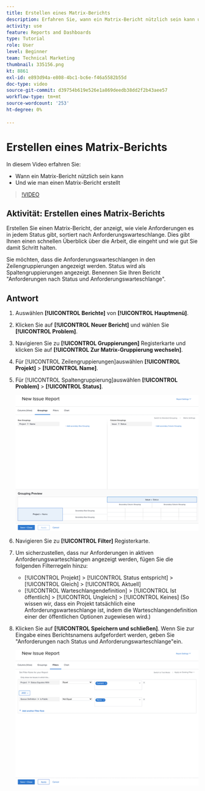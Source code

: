 ```yaml
---
title: Erstellen eines Matrix-Berichts
description: Erfahren Sie, wann ein Matrix-Bericht nützlich sein kann und wie Sie einen Matrix-Bericht in Workfront erstellen.
activity: use
feature: Reports and Dashboards
type: Tutorial
role: User
level: Beginner
team: Technical Marketing
thumbnail: 335156.png
kt: 8861
exl-id: e893d94a-e808-4bc1-bc6e-f46a5582b55d
doc-type: video
source-git-commit: d39754b619e526e1a869deedb38dd2f2b43aee57
workflow-type: tm+mt
source-wordcount: '253'
ht-degree: 0%

---
```


# Erstellen eines Matrix-Berichts

In diesem Video erfahren Sie:

* Wann ein Matrix-Bericht nützlich sein kann
* Und wie man einen Matrix-Bericht erstellt

>[!VIDEO](https://video.tv.adobe.com/v/335156/?quality=12)

## Aktivität: Erstellen eines Matrix-Berichts

Erstellen Sie einen Matrix-Bericht, der anzeigt, wie viele Anforderungen es in jedem Status gibt, sortiert nach Anforderungswarteschlange. Dies gibt Ihnen einen schnellen Überblick über die Arbeit, die eingeht und wie gut Sie damit Schritt halten.

Sie möchten, dass die Anforderungswarteschlangen in den Zeilengruppierungen angezeigt werden. Status wird als Spaltengruppierungen angezeigt. Benennen Sie Ihren Bericht &quot;Anforderungen nach Status und Anforderungswarteschlange&quot;.

## Antwort

1. Auswählen **[!UICONTROL Berichte]** von **[!UICONTROL Hauptmenü]**.
1. Klicken Sie auf **[!UICONTROL Neuer Bericht]** und wählen Sie **[!UICONTROL Problem]**.
1. Navigieren Sie zu **[!UICONTROL Gruppierungen]** Registerkarte und klicken Sie auf **[!UICONTROL Zur Matrix-Gruppierung wechseln]**.
1. Für [!UICONTROL Zeilengruppierungen]auswählen **[!UICONTROL Projekt]** > **[!UICONTROL Name]**.
1. Für [!UICONTROL Spaltengruppierung]auswählen **[!UICONTROL Problem]** > **[!UICONTROL Status]**.

   ![Ein Bild des Bildschirms, um einen neuen Bericht zu Problemen zu erstellen](assets/matrix-report-groupings.png)

1. Navigieren Sie zu **[!UICONTROL Filter]** Registerkarte.
1. Um sicherzustellen, dass nur Anforderungen in aktiven Anforderungswarteschlangen angezeigt werden, fügen Sie die folgenden Filterregeln hinzu:

   * [!UICONTROL Projekt] > [!UICONTROL Status entspricht] > [!UICONTROL Gleich] > [!UICONTROL Aktuell]
   * [!UICONTROL Warteschlangendefinition] > [!UICONTROL Ist öffentlich] > [!UICONTROL Ungleich] > [!UICONTROL Keines] (So wissen wir, dass ein Projekt tatsächlich eine Anforderungswarteschlange ist, indem die Warteschlangendefinition einer der öffentlichen Optionen zugewiesen wird.)

1. Klicken Sie auf **[!UICONTROL Speichern und schließen]**. Wenn Sie zur Eingabe eines Berichtsnamens aufgefordert werden, geben Sie &quot;Anforderungen nach Status und Anforderungswarteschlange&quot;ein.

   ![Ein Bild des Bildschirms, um einen neuen Filter für Problemberichte zu erstellen](assets/matrix-report-filters.png)
